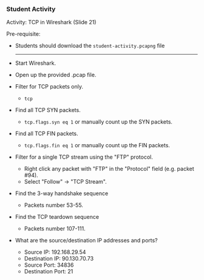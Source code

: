 ### Student Activity

Activity: TCP in Wireshark (Slide 21)

Pre-requisite:

- Students should download the `student-activity.pcapng` file

  ---

- Start Wireshark.
- Open up the provided .pcap file.
- Filter for TCP packets only.
  - `tcp`
- Find all TCP SYN packets.
  - `tcp.flags.syn eq 1` or manually count up the SYN packets.
- Find all TCP FIN packets.
  - `tcp.flags.fin eq 1` or manually count up the FIN packets.
- Filter for a single TCP stream using the "FTP" protocol.
  - Right click any packet with "FTP" in the "Protocol" field (e.g. packet #94).
  - Select "Follow" -> "TCP Stream".
- Find the 3-way handshake sequence
  - Packets number 53-55.
- Find the TCP teardown sequence
  - Packets number 107-111.
- What are the source/destination IP addresses and ports?
  - Source IP: 192.168.29.54
  - Destination IP: 90.130.70.73
  - Source Port: 34836
  - Destination Port: 21
